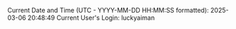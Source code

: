 Current Date and Time (UTC - YYYY-MM-DD HH:MM:SS formatted): 2025-03-06 20:48:49
Current User's Login: luckyaiman
